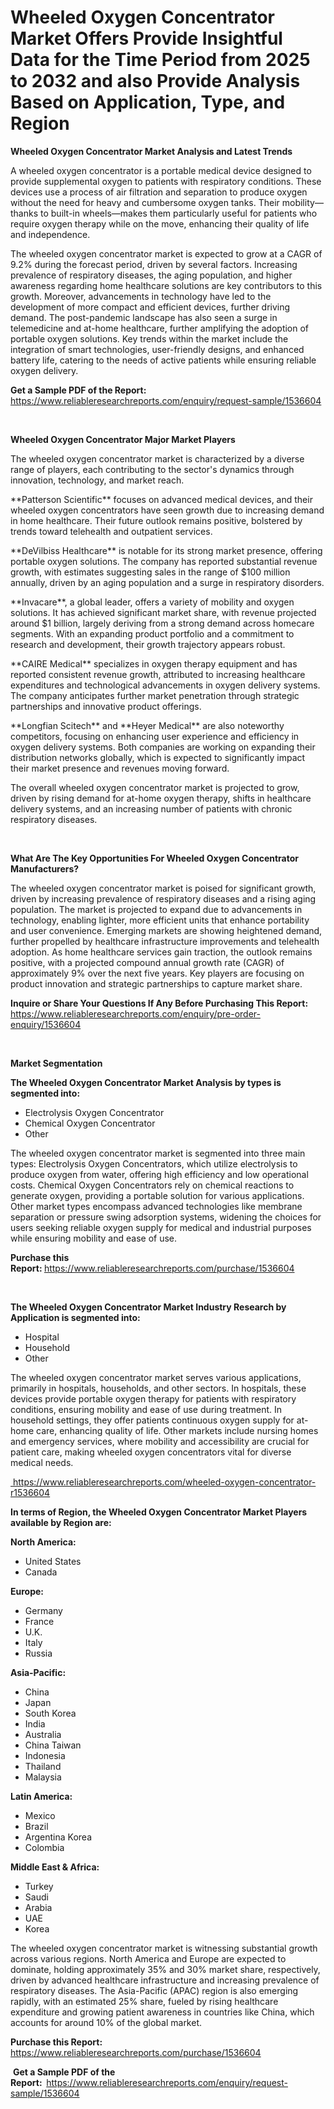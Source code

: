 <p><h1>Wheeled Oxygen Concentrator Market Offers Provide Insightful Data for the Time Period from 2025 to 2032 and also Provide Analysis Based on Application, Type, and Region</h1></p><p><strong>Wheeled Oxygen Concentrator Market Analysis and Latest Trends</strong></p>
<p><p>A wheeled oxygen concentrator is a portable medical device designed to provide supplemental oxygen to patients with respiratory conditions. These devices use a process of air filtration and separation to produce oxygen without the need for heavy and cumbersome oxygen tanks. Their mobility—thanks to built-in wheels—makes them particularly useful for patients who require oxygen therapy while on the move, enhancing their quality of life and independence.</p><p>The wheeled oxygen concentrator market is expected to grow at a CAGR of 9.2% during the forecast period, driven by several factors. Increasing prevalence of respiratory diseases, the aging population, and higher awareness regarding home healthcare solutions are key contributors to this growth. Moreover, advancements in technology have led to the development of more compact and efficient devices, further driving demand. The post-pandemic landscape has also seen a surge in telemedicine and at-home healthcare, further amplifying the adoption of portable oxygen solutions. Key trends within the market include the integration of smart technologies, user-friendly designs, and enhanced battery life, catering to the needs of active patients while ensuring reliable oxygen delivery.</p></p>
<p><strong>Get a Sample PDF of the Report:&nbsp;</strong> <a href="https://www.reliableresearchreports.com/enquiry/request-sample/1536604?utm_campaign=3362&utm_medium=2&utm_source=Github&utm_content=ia&utm_term=14042025&utm_id=wheeled-oxygen-concentrator">https://www.reliableresearchreports.com/enquiry/request-sample/1536604</a></p>
<p>&nbsp;</p>
<p><strong>Wheeled Oxygen Concentrator Major Market Players</strong></p>
<p><p>The wheeled oxygen concentrator market is characterized by a diverse range of players, each contributing to the sector's dynamics through innovation, technology, and market reach.</p><p>**Patterson Scientific** focuses on advanced medical devices, and their wheeled oxygen concentrators have seen growth due to increasing demand in home healthcare. Their future outlook remains positive, bolstered by trends toward telehealth and outpatient services.</p><p>**DeVilbiss Healthcare** is notable for its strong market presence, offering portable oxygen solutions. The company has reported substantial revenue growth, with estimates suggesting sales in the range of $100 million annually, driven by an aging population and a surge in respiratory disorders.</p><p>**Invacare**, a global leader, offers a variety of mobility and oxygen solutions. It has achieved significant market share, with revenue projected around $1 billion, largely deriving from a strong demand across homecare segments. With an expanding product portfolio and a commitment to research and development, their growth trajectory appears robust.</p><p>**CAIRE Medical** specializes in oxygen therapy equipment and has reported consistent revenue growth, attributed to increasing healthcare expenditures and technological advancements in oxygen delivery systems. The company anticipates further market penetration through strategic partnerships and innovative product offerings.</p><p>**Longfian Scitech** and **Heyer Medical** are also noteworthy competitors, focusing on enhancing user experience and efficiency in oxygen delivery systems. Both companies are working on expanding their distribution networks globally, which is expected to significantly impact their market presence and revenues moving forward.</p><p>The overall wheeled oxygen concentrator market is projected to grow, driven by rising demand for at-home oxygen therapy, shifts in healthcare delivery systems, and an increasing number of patients with chronic respiratory diseases.</p></p>
<p>&nbsp;</p>
<p><strong>What Are The Key Opportunities For Wheeled Oxygen Concentrator Manufacturers?</strong></p>
<p><p>The wheeled oxygen concentrator market is poised for significant growth, driven by increasing prevalence of respiratory diseases and a rising aging population. The market is projected to expand due to advancements in technology, enabling lighter, more efficient units that enhance portability and user convenience. Emerging markets are showing heightened demand, further propelled by healthcare infrastructure improvements and telehealth adoption. As home healthcare services gain traction, the outlook remains positive, with a projected compound annual growth rate (CAGR) of approximately 9% over the next five years. Key players are focusing on product innovation and strategic partnerships to capture market share.</p></p>
<p><strong>Inquire or Share Your Questions If Any Before Purchasing This Report:</strong> <a href="https://www.reliableresearchreports.com/enquiry/pre-order-enquiry/1536604?utm_campaign=3362&utm_medium=2&utm_source=Github&utm_content=ia&utm_term=14042025&utm_id=wheeled-oxygen-concentrator">https://www.reliableresearchreports.com/enquiry/pre-order-enquiry/1536604</a></p>
<p>&nbsp;</p>
<p><strong>Market Segmentation</strong></p>
<p><strong>The Wheeled Oxygen Concentrator Market Analysis by types is segmented into:</strong></p>
<p><ul><li>Electrolysis Oxygen Concentrator</li><li>Chemical Oxygen Concentrator</li><li>Other</li></ul></p>
<p><p>The wheeled oxygen concentrator market is segmented into three main types: Electrolysis Oxygen Concentrators, which utilize electrolysis to produce oxygen from water, offering high efficiency and low operational costs. Chemical Oxygen Concentrators rely on chemical reactions to generate oxygen, providing a portable solution for various applications. Other market types encompass advanced technologies like membrane separation or pressure swing adsorption systems, widening the choices for users seeking reliable oxygen supply for medical and industrial purposes while ensuring mobility and ease of use.</p></p>
<p><strong>Purchase this Report:&nbsp;</strong><a href="https://www.reliableresearchreports.com/purchase/1536604?utm_campaign=3362&utm_medium=2&utm_source=Github&utm_content=ia&utm_term=14042025&utm_id=wheeled-oxygen-concentrator">https://www.reliableresearchreports.com/purchase/1536604</a></p>
<p>&nbsp;</p>
<p><strong>The Wheeled Oxygen Concentrator Market Industry Research by Application is segmented into:</strong></p>
<p><ul><li>Hospital</li><li>Household</li><li>Other</li></ul></p>
<p><p>The wheeled oxygen concentrator market serves various applications, primarily in hospitals, households, and other sectors. In hospitals, these devices provide portable oxygen therapy for patients with respiratory conditions, ensuring mobility and ease of use during treatment. In household settings, they offer patients continuous oxygen supply for at-home care, enhancing quality of life. Other markets include nursing homes and emergency services, where mobility and accessibility are crucial for patient care, making wheeled oxygen concentrators vital for diverse medical needs.</p></p>
<p><a href="https://www.reliableresearchreports.com/wheeled-oxygen-concentrator-r1536604?utm_campaign=3362&utm_medium=2&utm_source=Github&utm_content=ia&utm_term=14042025&utm_id=wheeled-oxygen-concentrator">&nbsp;https://www.reliableresearchreports.com/wheeled-oxygen-concentrator-r1536604</a></p>
<p><strong>In terms of Region, the Wheeled Oxygen Concentrator Market Players available by Region are:</strong></p>
<p>
    <p> <strong> North America: </strong>
        <ul>
            <li>United States</li>
            <li>Canada</li>
        </ul>
        </p> 
    <p> <strong> Europe: </strong>
        <ul>
            <li>Germany</li>
            <li>France</li>
            <li>U.K.</li>
            <li>Italy</li>
            <li>Russia</li>
        </ul>
        </p> 
    <p> <strong> Asia-Pacific: </strong>
        <ul>
            <li>China</li>
            <li>Japan</li>
            <li>South Korea</li>
            <li>India</li>
            <li>Australia</li>
            <li>China Taiwan</li>
            <li>Indonesia</li>
            <li>Thailand</li>
            <li>Malaysia</li>
        </ul>
        </p> 
    <p> <strong> Latin America: </strong>
        <ul>
            <li>Mexico</li>
            <li>Brazil</li>
            <li>Argentina Korea</li>
            <li>Colombia</li>
        </ul>
        </p> 
    <p> <strong> Middle East & Africa: </strong>
        <ul>
            <li>Turkey</li>
            <li>Saudi</li>
            <li>Arabia</li>
            <li>UAE</li>
            <li>Korea</li>
        </ul>
    </p>
    </p>
<p><p>The wheeled oxygen concentrator market is witnessing substantial growth across various regions. North America and Europe are expected to dominate, holding approximately 35% and 30% market share, respectively, driven by advanced healthcare infrastructure and increasing prevalence of respiratory diseases. The Asia-Pacific (APAC) region is also emerging rapidly, with an estimated 25% share, fueled by rising healthcare expenditure and growing patient awareness in countries like China, which accounts for around 10% of the global market.</p></p>
<p><strong>Purchase this Report: </strong><a href="https://www.reliableresearchreports.com/purchase/1536604?utm_campaign=3362&utm_medium=2&utm_source=Github&utm_content=ia&utm_term=14042025&utm_id=wheeled-oxygen-concentrator">https://www.reliableresearchreports.com/purchase/1536604</a></p>
<p>&nbsp;<strong>Get a Sample PDF of the Report:&nbsp;&nbsp;</strong><a href="https://www.reliableresearchreports.com/enquiry/request-sample/1536604?utm_campaign=3362&utm_medium=2&utm_source=Github&utm_content=ia&utm_term=14042025&utm_id=wheeled-oxygen-concentrator">https://www.reliableresearchreports.com/enquiry/request-sample/1536604</a></p>
<p><strong></strong></p>
<p><p></p><p></p><p></p></p>
